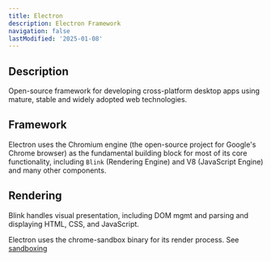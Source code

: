 ```yaml
---
title: Electron
description: Electron Framework
navigation: false
lastModified: '2025-01-08'
---
```


## Description

Open-source framework for developing cross-platform desktop apps using mature, stable and widely adopted web technologies.

## Framework

Electron uses the Chromium engine (the open-source project for Google's Chrome browser) as the fundamental building block for most of its core functionality, including `Blink` (Rendering Engine) and V8 (JavaScript Engine) and many other components.

## Rendering

Blink handles visual presentation, including DOM mgmt and parsing and displaying HTML, CSS, and JavaScript.

 Electron uses the chrome-sandbox binary for its render process. See [sandboxing](sandboxing)

